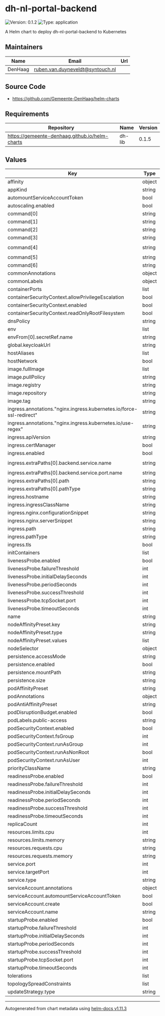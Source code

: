 # dh-nl-portal-backend

![Version: 0.1.2](https://img.shields.io/badge/Version-0.1.2-informational?style=flat-square) ![Type: application](https://img.shields.io/badge/Type-application-informational?style=flat-square)

A Helm chart to deploy dh-nl-portal-backend to Kubernetes

## Maintainers

| Name | Email | Url |
| ---- | ------ | --- |
| DenHaag | <ruben.van.duyneveldt@syntouch.nl> |  |

## Source Code

* <https://github.com/Gemeente-DenHaag/helm-charts>

## Requirements

| Repository | Name | Version |
|------------|------|---------|
| https://gemeente-denhaag.github.io/helm-charts | dh-lib | 0.1.5 |

## Values

| Key | Type | Default | Description |
|-----|------|---------|-------------|
| affinity | object | `{}` |  |
| appKind | string | `"Deployment"` |  |
| automountServiceAccountToken | bool | `false` |  |
| autoscaling.enabled | bool | `false` |  |
| command[0] | string | `"java"` |  |
| command[1] | string | `"-XX:MinRAMPercentage=20.0"` |  |
| command[2] | string | `"-XX:MaxRAMPercentage=80.0"` |  |
| command[3] | string | `"-XshowSettings:vm"` |  |
| command[4] | string | `"-Djava.security.egd=file:/dev/./urandom"` |  |
| command[5] | string | `"-jar"` |  |
| command[6] | string | `"/opt/app.jar"` |  |
| commonAnnotations | object | `{}` |  |
| commonLabels | object | `{}` |  |
| containerPorts | list | `[]` |  |
| containerSecurityContext.allowPrivilegeEscalation | bool | `false` |  |
| containerSecurityContext.enabled | bool | `true` |  |
| containerSecurityContext.readOnlyRootFilesystem | bool | `true` |  |
| dnsPolicy | string | `"ClusterFirst"` |  |
| env | list | `[]` |  |
| envFrom[0].secretRef.name | string | `"{{ include \"app.fullname\" . }}"` |  |
| global.keycloakUrl | string | `"https://keycloak-zgw.test.denhaag.nl"` |  |
| hostAliases | list | `[]` |  |
| hostNetwork | bool | `false` |  |
| image.fullImage | list | `[]` |  |
| image.pullPolicy | string | `"IfNotPresent"` |  |
| image.registry | string | `"crzgwpweu01.azurecr.io"` |  |
| image.repository | string | `"zgw/dh-nl-portal-backend"` |  |
| image.tag | string | `nil` |  |
| ingress.annotations."nginx.ingress.kubernetes.io/force-ssl-redirect" | string | `"true"` |  |
| ingress.annotations."nginx.ingress.kubernetes.io/use-regex" | string | `"true"` |  |
| ingress.apiVersion | string | `nil` |  |
| ingress.certManager | bool | `false` |  |
| ingress.enabled | bool | `true` |  |
| ingress.extraPaths[0].backend.service.name | string | `"{{ include \"common.names.fullname\" . }}"` |  |
| ingress.extraPaths[0].backend.service.port.name | string | `"app"` |  |
| ingress.extraPaths[0].path | string | `"/api/(.*)"` |  |
| ingress.extraPaths[0].pathType | string | `"Prefix"` |  |
| ingress.hostname | string | `""` |  |
| ingress.ingressClassName | string | `"nginx"` |  |
| ingress.nginx.configurationSnippet | string | `nil` |  |
| ingress.nginx.serverSnippet | string | `nil` |  |
| ingress.path | string | `"/graphql"` |  |
| ingress.pathType | string | `"Prefix"` |  |
| ingress.tls | bool | `true` |  |
| initContainers | list | `[]` |  |
| livenessProbe.enabled | bool | `true` |  |
| livenessProbe.failureThreshold | int | `2` |  |
| livenessProbe.initialDelaySeconds | int | `30` |  |
| livenessProbe.periodSeconds | int | `30` |  |
| livenessProbe.successThreshold | int | `1` |  |
| livenessProbe.tcpSocket.port | int | `8080` |  |
| livenessProbe.timeoutSeconds | int | `5` |  |
| name | string | `"dh-nl-portal-backend"` |  |
| nodeAffinityPreset.key | string | `""` |  |
| nodeAffinityPreset.type | string | `""` |  |
| nodeAffinityPreset.values | list | `[]` |  |
| nodeSelector | object | `{}` |  |
| persistence.accessMode | string | `"ReadWriteOnce"` |  |
| persistence.enabled | bool | `false` |  |
| persistence.mountPath | string | `"/data"` |  |
| persistence.size | string | `"10Gi"` |  |
| podAffinityPreset | string | `""` |  |
| podAnnotations | object | `{}` |  |
| podAntiAffinityPreset | string | `"soft"` |  |
| podDisruptionBudget.enabled | bool | `false` |  |
| podLabels.public-access | string | `"allow"` |  |
| podSecurityContext.enabled | bool | `true` |  |
| podSecurityContext.fsGroup | int | `1000` |  |
| podSecurityContext.runAsGroup | int | `1000` |  |
| podSecurityContext.runAsNonRoot | bool | `true` |  |
| podSecurityContext.runAsUser | int | `1000` |  |
| priorityClassName | string | `""` |  |
| readinessProbe.enabled | bool | `false` |  |
| readinessProbe.failureThreshold | int | `6` |  |
| readinessProbe.initialDelaySeconds | int | `60` |  |
| readinessProbe.periodSeconds | int | `30` |  |
| readinessProbe.successThreshold | int | `1` |  |
| readinessProbe.timeoutSeconds | int | `5` |  |
| replicaCount | int | `1` |  |
| resources.limits.cpu | int | `1` |  |
| resources.limits.memory | string | `"2Gi"` |  |
| resources.requests.cpu | string | `"500m"` |  |
| resources.requests.memory | string | `"1Gi"` |  |
| service.port | int | `8080` |  |
| service.targetPort | int | `8080` |  |
| service.type | string | `"ClusterIP"` |  |
| serviceAccount.annotations | object | `{}` |  |
| serviceAccount.automountServiceAccountToken | bool | `true` |  |
| serviceAccount.create | bool | `false` |  |
| serviceAccount.name | string | `nil` |  |
| startupProbe.enabled | bool | `true` |  |
| startupProbe.failureThreshold | int | `15` |  |
| startupProbe.initialDelaySeconds | int | `10` |  |
| startupProbe.periodSeconds | int | `20` |  |
| startupProbe.successThreshold | int | `1` |  |
| startupProbe.tcpSocket.port | int | `8080` |  |
| startupProbe.timeoutSeconds | int | `5` |  |
| tolerations | list | `[]` |  |
| topologySpreadConstraints | list | `[]` |  |
| updateStrategy.type | string | `"RollingUpdate"` |  |

----------------------------------------------
Autogenerated from chart metadata using [helm-docs v1.11.3](https://github.com/norwoodj/helm-docs/releases/v1.11.3)
